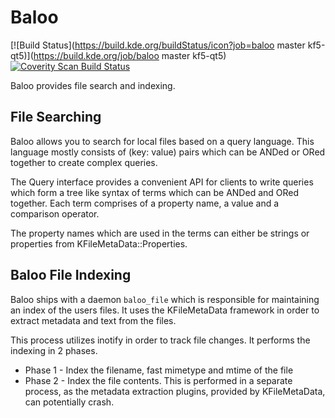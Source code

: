 # Baloo

[![Build Status](https://build.kde.org/buildStatus/icon?job=baloo master kf5-qt5)](https://build.kde.org/job/baloo master kf5-qt5)
[![Coverity Scan Build Status](https://scan.coverity.com/projects/3259/badge.svg)](https://scan.coverity.com/projects/3259)

Baloo provides file search and indexing.

## File Searching

Baloo allows you to search for local files based on a query language. This language
mostly consists of (key: value) pairs which can be ANDed or ORed together to create
complex queries.

The Query interface provides a convenient API for clients to write queries which
form a tree like syntax of terms which can be ANDed and ORed together. Each term
comprises of a property name, a value and a comparison operator.

The property names which are used in the terms can either be strings or properties
from KFileMetaData::Properties.

## Baloo File Indexing

Baloo ships with a daemon `baloo_file` which is responsible for maintaining an
index of the users files. It uses the KFileMetaData framework in order to extract
metadata and text from the files.

This process utilizes inotify in order to track file changes. It performs the indexing in 2 phases.

- Phase 1 - Index the filename, fast mimetype and mtime of the file
- Phase 2 - Index the file contents. This is performed in a separate process,
as the metadata extraction plugins, provided by KFileMetaData, can potentially
crash.
